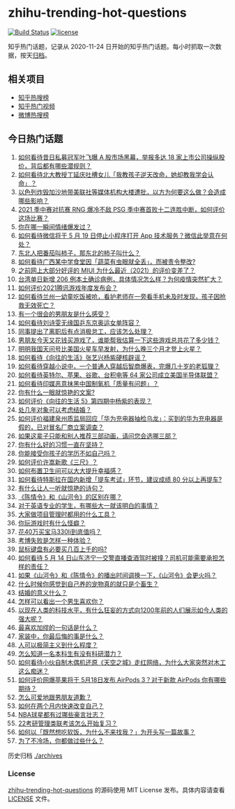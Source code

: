 # zhihu-trending-hot-questions

[![Build Status](https://github.com/justjavac/zhihu-trending-hot-questions/workflows/ci/badge.svg?branch=master)](https://github.com/justjavac/zhihu-trending-hot-questions/actions)
[![license](https://img.shields.io/github/license/justjavac/zhihu-trending-hot-questions)](https://github.com/justjavac/zhihu-trending-hot-questions/blob/master/LICENSE)

知乎热门话题，记录从 2020-11-24 日开始的知乎热门话题。每小时抓取一次数据，按天[归档](./archives)。

## 相关项目

- [知乎热搜榜](https://github.com/justjavac/zhihu-trending-top-search)
- [知乎热门视频](https://github.com/justjavac/zhihu-trending-hot-video)
- [微博热搜榜](https://github.com/justjavac/weibo-trending-hot-search)

## 今日热门话题

<!-- BEGIN -->
<!-- 最后更新时间 Mon May 17 2021 07:03:14 GMT+0800 (China Standard Time) -->

1. [如何看待昔日私募冠军叶飞曝 A 股市场黑幕，举报多达 18
   家上市公司操纵股价，背后都有哪些潜规则？](https://www.zhihu.com/question/459558051)
2. [如何看待北大教授丁延庆吐槽女儿「我教孩子逆天改命，她却教我学会认命」？](https://www.zhihu.com/question/459213529)
3. [以色列炸毁加沙地带美联社等媒体机构大楼遭批，以方为何要这么做？会造成哪些影响？](https://www.zhihu.com/question/459696493)
4. [2021 季中赛对抗赛 RNG 爆冷不敌 PSG
   季中赛首败十二连胜中断，如何评价这场比赛？](https://www.zhihu.com/question/459807055)
5. [你在哪一瞬间情绪爆发过？](https://www.zhihu.com/question/267660074)
6. [如何看待微信将于 5 月 19 日停止小程序打开 App
   技术服务？微信此举意在何处？](https://www.zhihu.com/question/459459278)
7. [东北人把番茄叫柿子，那东北的柿子叫什么？](https://www.zhihu.com/question/459057274)
8. [如何看待广西某中学食堂因「蔬菜有虫眼就全丢」，而被责令整改?](https://www.zhihu.com/question/459462929)
9. [之前网上大部分好评的 MIUI
   为什么最近（2021）的评价变差了？](https://www.zhihu.com/question/452169697)
10. [台湾单日新增 206
    例本土确诊病例，具体情况怎么样？为何疫情突然扩大？](https://www.zhihu.com/question/459736953)
11. [如何评价2021腾讯游戏年度发布会？](https://www.zhihu.com/question/459484973)
12. [如何看待兰州一幼童吃饭被呛，看护老师在一旁看手机未及时发现，孩子因抢救无效死亡？](https://www.zhihu.com/question/459515468)
13. [有一个很会的男朋友是什么感受？](https://www.zhihu.com/question/391872560)
14. [如何看待刘诗雯无缘国乒东京奥运女单阵容？](https://www.zhihu.com/question/459710437)
15. [同事提出了离职后有点消极怠工，应该怎么处理？](https://www.zhihu.com/question/434114178)
16. [男朋友今天又花钱买游戏了，谁能帮我估算一下这些游戏总共花了多少钱？](https://www.zhihu.com/question/453441147)
17. [明明我国天问号比美国火星车早发射，为什么晚三个月才登上火星？](https://www.zhihu.com/question/445286711)
18. [如何看待《向往的生活》张艺兴杨紫硬核辟谣？](https://www.zhihu.com/question/459521803)
19. [如何看待穿越小说中，一个普通人穿越后智商爆表，完爆几十岁的老狐狸？](https://www.zhihu.com/question/376857581)
20. [如何看待英特尔、苹果、谷歌、台积电等 64
    家公司成立美国半导体联盟？](https://www.zhihu.com/question/459482645)
21. [如何看待印媒恶意抹黑中国制氧机「质量有问题」？](https://www.zhihu.com/question/459700129)
22. [你有什么一眼就惊艳的文案?](https://www.zhihu.com/question/384142344)
23. [如何评价《向往的生活 5》第四期中杨紫的表现？](https://www.zhihu.com/question/459467558)
24. [处几年对象可以考虑结婚？](https://www.zhihu.com/question/450899653)
25. [如何评价福建泉州质监局回应「华为充电器抽检乌龙」：买到的华为充电器是假的，已对冒名厂商立案调查？](https://www.zhihu.com/question/459575426)
26. [如果这辈子只能和别人推荐三部动画，请问您会选哪三部？](https://www.zhihu.com/question/459632635)
27. [你有什么好的习惯一直在坚持？](https://www.zhihu.com/question/435012841)
28. [你能接受你孩子的学历不如自己吗？](https://www.zhihu.com/question/458655662)
29. [如何评价许嵩新歌《三尺》？](https://www.zhihu.com/question/459309963)
30. [如何布置卫生间可以大大提升幸福感？](https://www.zhihu.com/question/453988104)
31. [如何看待特斯拉在国内新增「提车考试」环节，建议成绩 80
    分以上再提车?](https://www.zhihu.com/question/459595338)
32. [有什么让人一听就惊艳的诗句？](https://www.zhihu.com/question/457061535)
33. [《陈情令》和《山河令》的区别在哪？](https://www.zhihu.com/question/452003910)
34. [对于英语专业的学生，有哪些大一就该明白的事情？](https://www.zhihu.com/question/420512758)
35. [大家做项目管理时都用的什么工具？](https://www.zhihu.com/question/38813402)
36. [你玩游戏时有什么怪癖？](https://www.zhihu.com/question/36169913)
37. [花40万买宝马330li到底值吗？](https://www.zhihu.com/question/459431704)
38. [考博失败是怎样一种体验？](https://www.zhihu.com/question/55449969)
39. [鼠标键盘有必要买几百上千的吗?](https://www.zhihu.com/question/459346809)
40. [如何看待 5 月 14
    日山东济宁一交警直播查酒驾时被撞？司机可能需要承担怎样的责任？](https://www.zhihu.com/question/459588410)
41. [如果《山河令》和《陈情令》的播出时间调换一下，《山河令》会更火吗？](https://www.zhihu.com/question/459250772)
42. [什么时候你感觉到自己养的宠物真的就只是个畜生？](https://www.zhihu.com/question/344278401)
43. [结婚的意义什么？](https://www.zhihu.com/question/458425888)
44. [怎样可以看出一个男生喜欢你？](https://www.zhihu.com/question/457257289)
45. [以现在人类的科技水平，有什么狂妄的方式向1200年前的人们展示如今人类的强大呢？](https://www.zhihu.com/question/456628031)
46. [最喜欢加缪的一句话是什么？](https://www.zhihu.com/question/318208674)
47. [家装中，你最后悔的事是什么？](https://www.zhihu.com/question/56054068)
48. [人可以极简主义到什么程度？](https://www.zhihu.com/question/313020218)
49. [怎么知道一名本科生有没有科研潜力？](https://www.zhihu.com/question/458786106)
50. [如何看待小伙自制木偶机还原《天空之城》走红网络，为什么大家突然对木工这么痴迷？](https://www.zhihu.com/question/459454868)
51. [如何评价网爆苹果将于 5月18日发布 AirPods 3？对于新款 AirPods
    你有哪些期待？](https://www.zhihu.com/question/459436442)
52. [怎么可爱地跟男朋友道歉？](https://www.zhihu.com/question/383772587)
53. [如何在两个月内快速改变自己？](https://www.zhihu.com/question/451986493)
54. [NBA球星都有过哪些豪言壮志？](https://www.zhihu.com/question/459318880)
55. [22考研管理类联考该怎么开始复习？](https://www.zhihu.com/question/428880602)
56. [如何以「既然想吃软饭，为什么不来找我？」为开头写一篇故事？](https://www.zhihu.com/question/454056791)
57. [为了不冷场，你都做过些什么？](https://www.zhihu.com/question/458658699)

<!-- END -->

历史归档 [./archives](./archives)

### License

[zhihu-trending-hot-questions](https://github.com/justjavac/zhihu-trending-hot-questions)
的源码使用 MIT License 发布。具体内容请查看 [LICENSE](./LICENSE) 文件。
